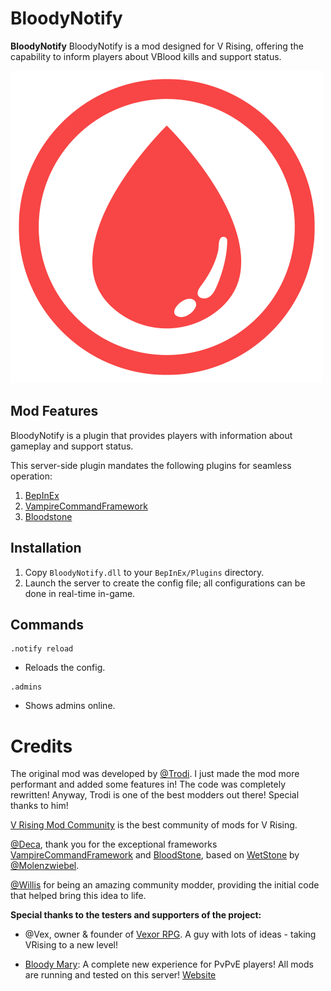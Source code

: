 # BloodyNotify

**BloodyNotify** BloodyNotify is a mod designed for V Rising, offering the capability to inform players about VBlood kills and support status.

![BloodyNotify](https://github.com/Backxtar/BloodyNotify/blob/main/Release/icon.png?raw=true)

## Mod Features
BloodyNotify is a plugin that provides players with information about gameplay and support status.

This server-side plugin mandates the following plugins for seamless operation:

1. [BepInEx](https://github.com/BepInEx/BepInEx)
2. [VampireCommandFramework](https://github.com/decaprime/VampireCommandFramework)
3. [Bloodstone](https://github.com/decaprime/Bloodstone)

## Installation
1. Copy `BloodyNotify.dll` to your `BepInEx/Plugins` directory.
2. Launch the server to create the config file; all configurations can be done in real-time in-game.

## Commands
```ansi
.notify reload
```
- Reloads the config.
```ansi
.admins
```
- Shows admins online.

# Credits

The original mod was developed by [@Trodi](https://github.com/oscarpedrero). I just made the mod more performant and added some features in! The code was completely rewritten! Anyway, Trodi is one of the best modders out there! Special thanks to him!

[V Rising Mod Community](https://discord.gg/vrisingmods) is the best community of mods for V Rising.

[@Deca](https://github.com/decaprime), thank you for the exceptional frameworks [VampireCommandFramework](https://github.com/decaprime/VampireCommandFramework) and [BloodStone](https://github.com/decaprime/Bloodstone), based on [WetStone](https://github.com/molenzwiebel/Wetstone) by [@Molenzwiebel](https://github.com/molenzwiebel).

[@Willis](https://github.com/emelonakos) for being an amazing community modder, providing the initial code that helped bring this idea to life.

**Special thanks to the testers and supporters of the project:**

- @Vex, owner & founder of [Vexor RPG](https://discord.gg/JpVsKVvKNR). A guy with lots of ideas - taking VRising to a new level!

- [Bloody Mary](https://discord.gg/ndxr5GmeDD): A complete new experience for PvPvE players! All mods are running and tested on this server! [Website](https://bloody-mary.online/)
